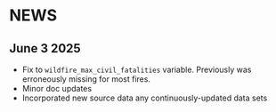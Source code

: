 # NEWS

## June 3 2025

-   Fix to `wildfire_max_civil_fatalities` variable. Previously was erroneously missing for most fires.
-   Minor doc updates
-   Incorporated new source data any continuously-updated data sets
